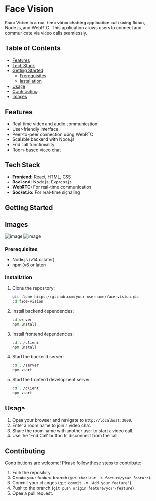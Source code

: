 

# Face Vision

Face Vision is a real-time video chatting application built using React, Node.js, and WebRTC. This application allows users to connect and communicate via video calls seamlessly.

## Table of Contents
- [Features](#features)
- [Tech Stack](#tech-stack)
- [Getting Started](#getting-started)
  - [Prerequisites](#prerequisites)
  - [Installation](#installation)
- [Usage](#usage)
- [Contributing](#contributing)
- [Images](#images)


## Features
- Real-time video and audio communication
- User-friendly interface
- Peer-to-peer connection using WebRTC
- Scalable backend with Node.js
- End call functionality
- Room-based video chat

## Tech Stack
- **Frontend:** React, HTML, CSS
- **Backend:** Node.js, Express.js
- **WebRTC:** For real-time communication
- **Socket.io:** For real-time signaling

## Getting Started
## Images 
![image](https://github.com/user-attachments/assets/0d3125ef-0b31-405a-9e10-0f9b1fe0148e)
![image](https://github.com/user-attachments/assets/ecbe4320-fdbb-4654-a934-adedca49f634)




### Prerequisites
- Node.js (v14 or later)
- npm (v6 or later)

### Installation
1. Clone the repository:
    ```sh
    git clone https://github.com/your-username/face-vision.git
    cd face-vision
    ```

2. Install backend dependencies:
    ```sh
    cd server
    npm install
    ```

3. Install frontend dependencies:
    ```sh
    cd ../client
    npm install
    ```

4. Start the backend server:
    ```sh
    cd ../server
    npm start
    ```

5. Start the frontend development server:
    ```sh
    cd ../client
    npm start
    ```

## Usage
1. Open your browser and navigate to `http://localhost:3000`.
2. Enter a room name to join a video chat.
3. Share the room name with another user to start a video call.
4. Use the 'End Call' button to disconnect from the call.

## Contributing
Contributions are welcome! Please follow these steps to contribute:
1. Fork the repository.
2. Create your feature branch (`git checkout -b feature/your-feature`).
3. Commit your changes (`git commit -m 'Add your feature'`).
4. Push to the branch (`git push origin feature/your-feature`).
5. Open a pull request.
